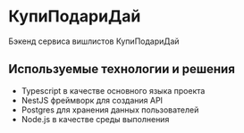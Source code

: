 # КупиПодариДай

Бэкенд сервиса вишлистов КупиПодариДай

## Используемые технологии и решения
- Typescript в качестве основного языка проекта
- NestJS фреймворк для создания API
- Postgres для хранения данных пользователей
- Node.js в качестве среды выполнения
